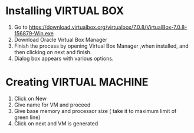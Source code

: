 # Installing VIRTUAL BOX
1. Go to https://download.virtualbox.org/virtualbox/7.0.8/VirtualBox-7.0.8-156879-Win.exe
2. Download Oracle Virtual Box Manager
3. Finish the process by opening Virtual Box Manager ,when installed, and then clicking on next and finish.
4. Dialog box appears with various options.

# Creating VIRTUAL MACHINE
1. Click on New
2. Give name for VM and proceed
3. Give base memory and processor size ( take it to maximum limit of green line)
4. Click on next and VM is generated
